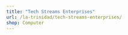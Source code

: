 ```yaml
---
title: "Tech Streams Enterprises"
url: /la-trinidad/tech-streams-enterprises/
shop: Computer
---
```

